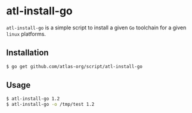 atl-install-go
==============

``atl-install-go`` is a simple script to install a given ``Go`` toolchain for a given ``linux`` platforms.

## Installation

```sh
$ go get github.com/atlas-org/script/atl-install-go
```

## Usage

```sh
$ atl-install-go 1.2
$ atl-install-go -o /tmp/test 1.2
```

